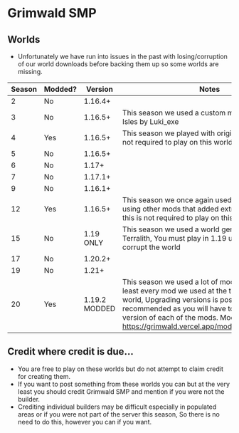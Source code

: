 # Grimwald SMP

## Worlds

- Unfortunately we have run into issues in the past with losing/corruption of our world downloads before backing them up so some worlds are missing.

| Season | Modded? | Version | Notes | Link |
|--------|---------|---------|-------|------|
| 2      | No      | 1.16.4+ |       |      |
| 3      | No      | 1.16.5+ | This season we used a custom map, Wandering Isles by Luki_exe |      |
| 4      | Yes     | 1.16.5+ | This season we played with origins mod, but it is not required to play on this world. |      |
| 5      | No      | 1.16.5+ |       |      |
| 6      | No      | 1.17+   |       |      |
| 7      | No      | 1.17.1+ |       |      |
| 9      | No      | 1.16.1+ |       |      |
| 12     | Yes     | 1.16.5+ | This season we once again used origins, this time using other mods that added extra classes, Again this is not required to play on this world. |      |
| 15     | No      | 1.19 ONLY | This season we used a world gen datapack called Terralith, You must play in 1.19 upgrading will corrupt the world |      |
| 17     | No      | 1.20.2+ |       |      |
| 19     | No      | 1.21+   |       |      |
| 20     | Yes     | 1.19.2 MODDED | This season we used a lot of mods, You will need at least every mod we used at the time to play on this world, Upgrading versions is possible but not recommended as you will have to find a new version of each of the mods. Modlist: https://grimwald.vercel.app/modlists/S20Mods.html |      |

## Credit where credit is due...

- You are free to play on these worlds but do not attempt to claim credit for creating them.
- If you want to post something from these worlds you can but at the very least you should credit Grimwald SMP and mention if you were not the builder.
- Crediting individual builders may be difficult especially in populated areas or if you were not part of the server this season, So there is no need to do this, however you can if you want. 
